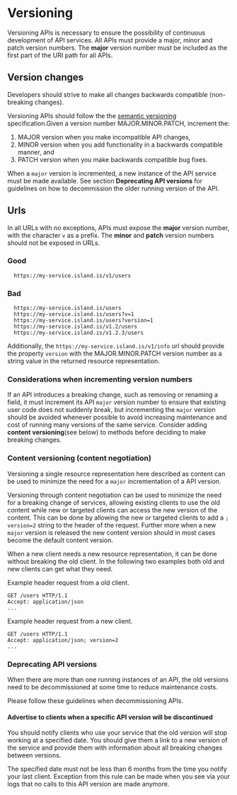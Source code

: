 # Versioning

Versioning APIs is necessary to ensure the possibility of continuous development of API services.  All APIs must provide a major, minor and patch version numbers.  The **major** version number must be included as the first part of the URI path for all APIs.


## Version changes

Developers should strive to make all changes backwards compatible 
(non-breaking changes). 

Versioning APIs should follow the the  [semantic versioning](https://semver.org/) specification.Given a version number MAJOR.MINOR.PATCH, increment the:
 1. MAJOR version when you make incompatible API changes,
 2. MINOR version when you add functionality in a backwards compatible manner, and
 3. PATCH version when you make backwards compatible bug fixes.

When a `major` version is incremented, a new instance of the API service must be made available.  See section **Deprecating API versions**  for guidelines on how to decommission the older running version of the API.

## Urls
In all URLs with no exceptions, APIs must expose the **major** version number, with the character `v` as a prefix.  The **minor** and **patch** version numbers should not be exposed in URLs.

### Good
```
  https://my-service.island.is/v1/users
```
### Bad
```
  https://my-service.island.is/users
  https://my-service.island.is/users?v=1
  https://my-service.island.is/users?version=1
  https://my-service.island.is/v1.2/users
  https://my-service.island.is/v1.2.3/users
```

Additionally, the `https://my-service.island.is/v1/info` url should provide the property `version` with the MAJOR.MINOR.PATCH version number as a string value in the returned resource representation.

### Considerations when incrementing version numbers
If an API introduces a breaking change, such as removing or renaming a field, it must increment its API `major` version number to ensure that existing user code does not suddenly break, but incrementing the `major` version should be avoided whenever possible to avoid increasing maintenance and cost of running many versions of the same service.  Consider adding
**content versioning**(see below) to methods before deciding to make breaking changes. 

### Content versioning (content negotiation)
Versioning a single resource representation here described as content can be used to minimize the need for a `major` incrementation of a API version.

Versioning through content negotiation can be used to minimize the need for a breaking change of services, allowing existing clients to use the old content while new or targeted clients can access the new version of the content.  This can be done by allowing the new or targeted clients to add a `; version=2` string to the header of the request.  Further more when a new `major` version is released the new content version should in most cases become the default content version.

When a new client needs a new resource representation, it can be done without breaking the old client.   In the following two examples both old and new clients can get what they need.  

Example header request from a old client.
```
GET /users HTTP/1.1
Accept: application/json
...
```

Example header request from a new client.
```
GET /users HTTP/1.1
Accept: application/json; version=2
...
```

### Deprecating API versions
When there are more than one running instances of an API, the old versions need to be decommissioned at some time to reduce maintenance costs.

Please follow these guidelines when decommissioning APIs.

#### Advertise to clients when a specific API version will be discontinued
You should notify clients who use your service that the old version will stop working at a specified date.  You should give them a link to a new version of the service and provide them with information about all breaking changes between versions.

The specified date must not be less than 6 months from the time you notify your last client.  Exception from this rule can be made when you see via your logs that no calls to this API version are made anymore. 








